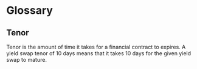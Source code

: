 # Glossary

## Tenor

Tenor is the amount of time it takes for a financial contract to expires. A
yield swap tenor of 10 days means that it takes 10 days for the given yield swap
to mature.
